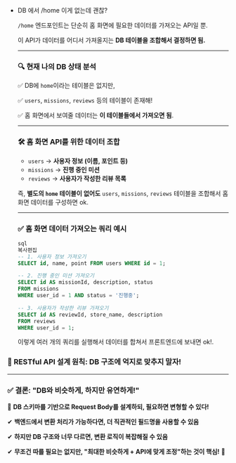- DB 에서 /home  이게 없는데 괜찮?

  `/home` 엔드포인트는 단순히 홈 화면에 필요한 데이터를 가져오는 API일 뿐.

  이 API가 데이터를 어디서 가져올지는 **DB 테이블을 조합해서 결정하면 됨.**
    
  ---

  ### 🔍 **현재 나의 DB 상태 분석**

  ✅ DB에 `home`이라는 테이블은 없지만,

  ✅ `users`, `missions`, `reviews` 등의 테이블이 존재해!

  ✅ 홈 화면에서 보여줄 데이터는 **이 테이블들에서 가져오면 됨**.
    
  ---

  ### 🛠 **홈 화면 API를 위한 데이터 조합**

    - `users` → **사용자 정보 (이름, 포인트 등)**
    - `missions` → **진행 중인 미션**
    - `reviews` → **사용자가 작성한 리뷰 목록**

  즉, **별도의 `home` 테이블이 없어도** `users`, `missions`, `reviews` 테이블을 조합해서 홈 화면 데이터를 구성하면 ok.
    
  ---

  ### ✅ **홈 화면 데이터 가져오는 쿼리 예시**

    ```sql
    sql
    복사편집
    -- 1. 사용자 정보 가져오기
    SELECT id, name, point FROM users WHERE id = 1;
    
    -- 2. 진행 중인 미션 가져오기
    SELECT id AS missionId, description, status
    FROM missions
    WHERE user_id = 1 AND status = '진행중';
    
    -- 3. 사용자가 작성한 리뷰 가져오기
    SELECT id AS reviewId, store_name, description
    FROM reviews
    WHERE user_id = 1;
    
    ```

  이렇게 여러 개의 쿼리를 실행해서 데이터를 합쳐서 프론트엔드에 보내면 ok!.



### 🚀 RESTful API 설계 원칙: **DB 구조에 억지로 맞추지 말자!**


---

### **✅ 결론: "DB와 비슷하게, 하지만 유연하게!"**

📌 **DB 스키마를 기반으로 Request Body를 설계하되, 필요하면 변형할 수 있다!**

✔ **백엔드에서 변환 처리가 가능하다면, 더 직관적인 필드명을 사용할 수 있음**

✔ **하지만 DB 구조와 너무 다르면, 변환 로직이 복잡해질 수 있음**

✔ **무조건 따를 필요는 없지만, "최대한 비슷하게 + API에 맞게 조정"하는 것이 핵심!** 🚀

